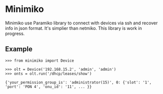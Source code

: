 # Minimiko

Minimiko use Paramiko library to connect with devices via ssh and
recover info in json format. It's simplier than netmiko. This
library is work in progress.

## Example

```
>>> from minimiko import Device

>>> olt = Device('192.168.15.2', 'admin', 'admin')
>>> onts = olt.run('/dhcp/leases/show')

{'your_permission_group_is': 'administrator(15)', 0: {'slot': '1', 'port': 'PON 4', 'onu_id': '11', ... }}

```
